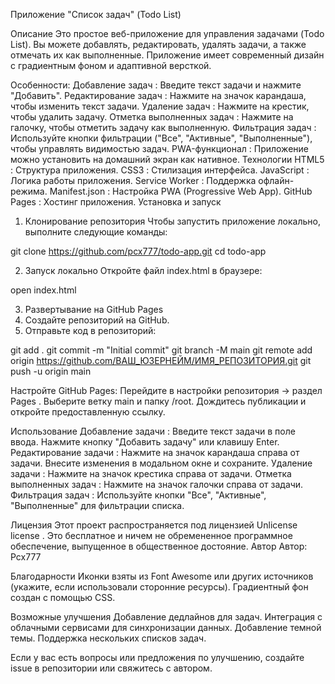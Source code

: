 Приложение "Список задач" (Todo List)

Описание
Это простое веб-приложение для управления задачами (Todo List). Вы можете добавлять, редактировать, удалять задачи, а также отмечать их как выполненные. Приложение имеет современный дизайн с градиентным фоном и адаптивной версткой.

Особенности:
Добавление задач : Введите текст задачи и нажмите "Добавить".
Редактирование задач : Нажмите на значок карандаша, чтобы изменить текст задачи.
Удаление задач : Нажмите на крестик, чтобы удалить задачу.
Отметка выполненных задач : Нажмите на галочку, чтобы отметить задачу как выполненную.
Фильтрация задач : Используйте кнопки фильтрации ("Все", "Активные", "Выполненные"), чтобы управлять видимостью задач.
PWA-функционал : Приложение можно установить на домашний экран как нативное.
Технологии
HTML5 : Структура приложения.
CSS3 : Стилизация интерфейса.
JavaScript : Логика работы приложения.
Service Worker : Поддержка офлайн-режима.
Manifest.json : Настройка PWA (Progressive Web App).
GitHub Pages : Хостинг приложения.
Установка и запуск
1. Клонирование репозитория
Чтобы запустить приложение локально, выполните следующие команды:

git clone https://github.com/pcx777/todo-app.git
cd todo-app

2. Запуск локально
Откройте файл index.html в браузере:

open index.html

3. Развертывание на GitHub Pages
1. Создайте репозиторий на GitHub.
2. Отправьте код в репозиторий:

git add .
git commit -m "Initial commit"
git branch -M main
git remote add origin https://github.com/ВАШ_ЮЗЕРНЕЙМ/ИМЯ_РЕПОЗИТОРИЯ.git
git push -u origin main

Настройте GitHub Pages:
Перейдите в настройки репозитория → раздел Pages .
Выберите ветку main и папку /root.
Дождитесь публикации и откройте предоставленную ссылку.

Использование
Добавление задачи :
Введите текст задачи в поле ввода.
Нажмите кнопку "Добавить задачу" или клавишу Enter.
Редактирование задачи :
Нажмите на значок карандаша справа от задачи.
Внесите изменения в модальном окне и сохраните.
Удаление задачи :
Нажмите на значок крестика справа от задачи.
Отметка выполненных задач :
Нажмите на значок галочки справа от задачи.
Фильтрация задач :
Используйте кнопки "Все", "Активные", "Выполненные" для фильтрации списка.

Лицензия
Этот проект распространяется под лицензией Unlicense license . Это бесплатное и ничем не обремененное программное обеспечение, выпущенное в общественное достояние.
Автор
Автор: Pcx777

Благодарности
Иконки взяты из Font Awesome или других источников (укажите, если использовали сторонние ресурсы).
Градиентный фон создан с помощью CSS.

Возможные улучшения
Добавление дедлайнов для задач.
Интеграция с облачными сервисами для синхронизации данных.
Добавление темной темы.
Поддержка нескольких списков задач.

Если у вас есть вопросы или предложения по улучшению, создайте issue в репозитории или свяжитесь с автором.
